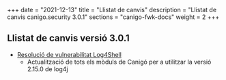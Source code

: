 +++
date        = "2021-12-13"
title       = "Llistat de canvis"
description = "Llistat de canvis canigo.security 3.0.1"
sections    = "canigo-fwk-docs"
weight		= 2
+++

## Llistat de canvis versió 3.0.1

- [Resolució de vulnerabilitat Log4Shell](/noticies/2021-12-13-CAN-actualitzacio-canigo-3_4_7_3_6_1/)
   - Actualització de tots els mòduls de Canigó per a utilitzar la versió 2.15.0 de log4j
